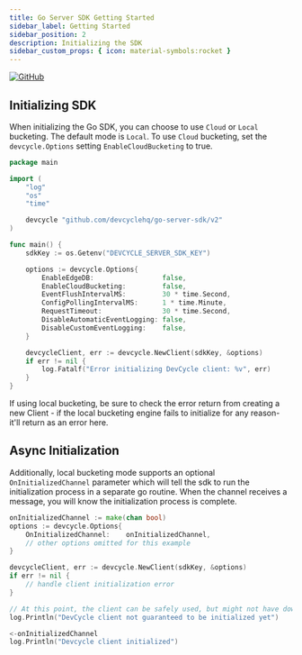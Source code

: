 ```yaml
---
title: Go Server SDK Getting Started
sidebar_label: Getting Started
sidebar_position: 2
description: Initializing the SDK
sidebar_custom_props: { icon: material-symbols:rocket }
---
```


[![GitHub](https://img.shields.io/github/stars/devcyclehq/go-server-sdk.svg?style=social&label=Star&maxAge=2592000)](https://github.com/DevCycleHQ/go-server-sdk)

## Initializing SDK

[//]: # (wizard-initialize-start)

When initializing the Go SDK, you can choose to use `Cloud` or `Local` bucketing. The default mode is `Local`.
To use `Cloud` bucketing, set the `devcycle.Options` setting `EnableCloudBucketing` to true.

```go
package main

import (
	"log"
	"os"
	"time"

	devcycle "github.com/devcyclehq/go-server-sdk/v2"
)

func main() {
	sdkKey := os.Getenv("DEVCYCLE_SERVER_SDK_KEY")

	options := devcycle.Options{
		EnableEdgeDB:                 false,
		EnableCloudBucketing:         false,
		EventFlushIntervalMS:         30 * time.Second,
		ConfigPollingIntervalMS:      1 * time.Minute,
		RequestTimeout:               30 * time.Second,
		DisableAutomaticEventLogging: false,
		DisableCustomEventLogging:    false,
	}

	devcycleClient, err := devcycle.NewClient(sdkKey, &options)
	if err != nil {
		log.Fatalf("Error initializing DevCycle client: %v", err)
	}
}
```
[//]: # (wizard-initialize-end)

If using local bucketing, be sure to check the error return from creating a new Client - if the local bucketing engine fails to
initialize for any reason- it'll return as an error here.

## Async Initialization

Additionally, local bucketing mode supports an optional `OnInitializedChannel` parameter which will tell the sdk to run the initialization
process in a separate go routine. When the channel receives a message, you will know the initialization process is complete.

```go
onInitializedChannel := make(chan bool)
options := devcycle.Options{
    OnInitializedChannel:    onInitializedChannel,
    // other options omitted for this example
}

devcycleClient, err := devcycle.NewClient(sdkKey, &options)
if err != nil {
    // handle client initialization error
}

// At this point, the client can be safely used, but might not have downloaded configuration yet and will return default values until that completes
log.Println("DevCycle client not guaranteed to be initialized yet")

<-onInitializedChannel
log.Println("Devcycle client initialized")
```
